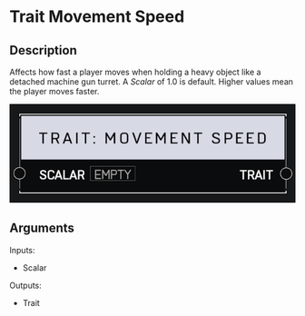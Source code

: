 # Trait Movement Speed

## Description

Affects how fast a player moves when holding a heavy object like a detached machine gun turret. A _Scalar_ of 1.0 is default. Higher values mean the player moves faster.

![Trait Movement Speed](../../.gitbook/assets/images/scripting/traits/trait-movement-speed.png)

## Arguments

Inputs:

* Scalar

Outputs:

* Trait
